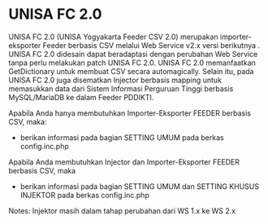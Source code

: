 # UNISA FC 2.0
UNISA FC 2.0 (UNISA Yogyakarta Feeder CSV 2.0) merupakan importer-eksporter Feeder berbasis CSV melalui Web Service v2.x versi berikutnya . UNISA FC 2.0 didesain dapat beradaptasi dengan perubahan Web Service tanpa perlu melakukan patch UNISA FC 2.0. UNISA FC 2.0 memanfaatkan GetDictionary untuk membuat CSV secara automagically. Selain itu, pada UNISA FC 2.0 juga disematkan Injector berbasis mapping untuk memasukkan data dari Sistem Informasi Perguruan Tinggi berbasis MySQL/MariaDB ke dalam Feeder PDDIKTI.

Apabila Anda hanya membutuhkan Importer-Eksporter FEEDER berbasis CSV, maka:
- berikan informasi pada bagian SETTING UMUM pada berkas config.inc.php

Apabila Anda membutuhkan Injector dan Importer-Eksporter FEEDER berbasis CSV, maka
- berikan informasi pada bagian SETTING UMUM dan SETTING KHUSUS INJEKTOR pada berkas config.inc.php

Notes:
Injektor masih dalam tahap perubahan dari WS 1.x ke WS 2.x
